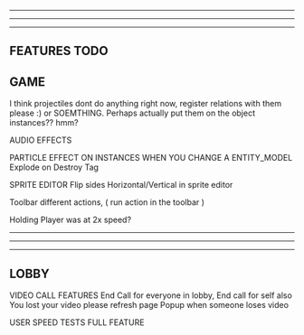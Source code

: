 --------------------------------------------------------------------------------------
--------------------------------------------------------------------------------------
--------------------------------------------------------------------------------------
FEATURES TODO
--------------------------------------------------------------------------------------

GAME
--------------------------------------------------------------------------------------
I think projectiles dont do anything right now, register relations with them please :) or SOEMTHING. Perhaps actually put them on the object instances?? hmm?

AUDIO EFFECTS

PARTICLE EFFECT ON INSTANCES WHEN YOU CHANGE A ENTITY_MODEL
  Explode on Destroy Tag

SPRITE EDITOR
  Flip sides Horizontal/Vertical in sprite editor 

Toolbar different actions, ( run action in the toolbar )

Holding Player was at 2x speed?

---------------------------------------------------------------------------------------------------------------------------------------------------------------------------
--------------------------------------------------------------------------------------
-----------------------------
LOBBY
--------------------------------------------------------------------------------------

VIDEO CALL FEATURES
  End Call for everyone in lobby, End call for self also
  You lost your video please refresh page 
  Popup when someone loses video 

USER SPEED TESTS FULL FEATURE
